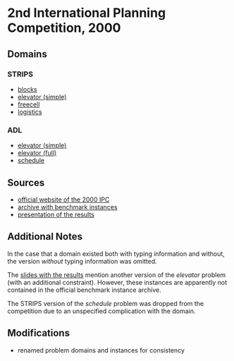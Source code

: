 # 2nd International Planning Competition, 2000

## Domains

### STRIPS

* [blocks](blocks-strips)
* [elevator (simple)](elevator-strips-simple)
* [freecell](freecell-strips)
* [logistics](logistics-strips)

### ADL

* [elevator (simple)](elevator-adl-simple)
* [elevator (full)](elevator-adl-full)
* [schedule](schedule-adl)

## Sources

* [official website of the 2000 IPC][1]
* [archive with benchmark instances][2]
* [presentation of the results][3]

## Additional Notes

In the case that a domain existed both with typing information and without, the version *without* typing information was omitted.

The [slides with the results][3] mention another version of the *elevator* problem (with an additional constraint).
However, these instances are apparently not contained in the official benchmark instance archive.

The STRIPS version of the *schedule* problem was dropped from the competition due to an unspecified complication with the domain.

## Modifications

* renamed problem domains and instances for consistency




[1]:http://ipc00.icaps-conference.org/
[2]:http://ipc00.icaps-conference.org/aips-2000datafiles.tgz
[3]:http://ipc00.icaps-conference.org/SelfContainedAIPS-2000.ppt
